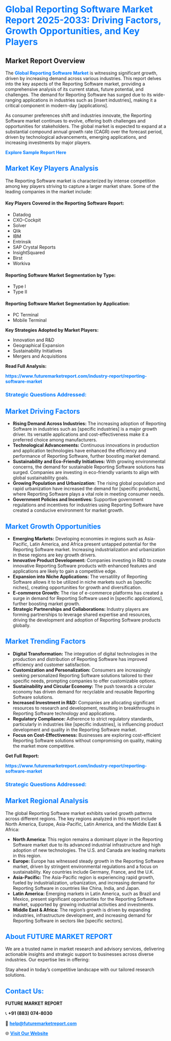 <h1 style="color: #007BFF;">Global Reporting Software Market Report 2025-2033: Driving Factors, Growth Opportunities, and Key Players</h1>

<section id="overview">
<h2>Market Report Overview</h2>
<p>The <a href="https://www.futuremarketreport.com/industry-report/reporting-software-market" style="color: #007BFF; text-decoration: none;"><strong>Global Reporting Software Market</strong></a> is witnessing significant growth, driven by increasing demand across various industries. This report delves into the key aspects of the Reporting Software market, providing a comprehensive analysis of its current status, future potential, and challenges. The demand for Reporting Software has surged due to its wide-ranging applications in industries such as [insert industries], making it a critical component in modern-day [applications].</p>
<p>As consumer preferences shift and industries innovate, the Reporting Software market continues to evolve, offering both challenges and opportunities for stakeholders. The global market is expected to expand at a substantial compound annual growth rate (CAGR) over the forecast period, driven by technological advancements, emerging applications, and increasing investments by major players.</p>
</section>

<section id="overview">
<p><a href="https://www.futuremarketreport.com/request-sample/reportId=100953" style="color: #007BFF; text-decoration: none;"><strong>Explore Sample Report Here</strong></a></p>
</section>

<section id="key-players">
<h2 style="color: #007BFF;">Market Key Players Analysis</h2>
<p>The Reporting Software market is characterized by intense competition among key players striving to capture a larger market share. Some of the leading companies in the market include:</p>
<h4>Key Players Covered in the Reporting Software Report:</h4>
<ul><li>Datadog</li><li>CXO-Cockpit</li><li>Solver</li><li>Qlik</li><li>IBM</li><li>Entrinsik</li><li>SAP Crystal Reports</li><li>InsightSquared</li><li>Birst</li><li>Workiva</li></ul>
<h4>Reporting Software Market Segmentation by Type:</h4>
<ul><li>Type I</li><li>Type II</li></ul>

<h4>Reporting Software Market Segmentation by Application:</h4>
<ul><li>PC Terminal</li><li>Mobile Terminal</li></ul>
<p><strong>Key Strategies Adopted by Market Players:</strong></p>
<ul>
<li>Innovation and R&D</li>
<li>Geographical Expansion</li>
<li>Sustainability Initiatives</li>
<li>Mergers and Acquisitions</li>
</ul>
</section>

<section>
<p><strong>Read Full Analysis: </strong></p><a href="https://www.futuremarketreport.com/industry-report/reporting-software-market" style="color: #007BFF; text-decoration: none;"><strong>https://www.futuremarketreport.com/industry-report/reporting-software-market</strong></a>
<h3 style="color: #007BFF;">Strategic Questions Addressed:</h3>
</section>

<section id="driving-factors">
<h2 style="color: #007BFF;">Market Driving Factors</h2>
<ul>
<li><strong>Rising Demand Across Industries:</strong> The increasing adoption of Reporting Software in industries such as [specific industries] is a major growth driver. Its versatile applications and cost-effectiveness make it a preferred choice among manufacturers.</li>
<li><strong>Technological Advancements:</strong> Continuous innovations in production and application technologies have enhanced the efficiency and performance of Reporting Software, further boosting market demand.</li>
<li><strong>Sustainability and Eco-Friendly Initiatives:</strong> With growing environmental concerns, the demand for sustainable Reporting Software solutions has surged. Companies are investing in eco-friendly variants to align with global sustainability goals.</li>
<li><strong>Growing Population and Urbanization:</strong> The rising global population and rapid urbanization have increased the demand for [specific products], where Reporting Software plays a vital role in meeting consumer needs.</li>
<li><strong>Government Policies and Incentives:</strong> Supportive government regulations and incentives for industries using Reporting Software have created a conducive environment for market growth.</li>
</ul>
</section>

<section id="growth-opportunities">
<h2 style="color: #007BFF;">Market Growth Opportunities</h2>
<ul>
<li><strong>Emerging Markets:</strong> Developing economies in regions such as Asia-Pacific, Latin America, and Africa present untapped potential for the Reporting Software market. Increasing industrialization and urbanization in these regions are key growth drivers.</li>
<li><strong>Innovative Product Development:</strong> Companies investing in R&D to create innovative Reporting Software products with enhanced features and applications are likely to gain a competitive edge.</li>
<li><strong>Expansion into Niche Applications:</strong> The versatility of Reporting Software allows it to be utilized in niche markets such as [specific niches], creating opportunities for growth and diversification.</li>
<li><strong>E-commerce Growth:</strong> The rise of e-commerce platforms has created a surge in demand for Reporting Software used in [specific applications], further boosting market growth.</li>
<li><strong>Strategic Partnerships and Collaborations:</strong> Industry players are forming partnerships to leverage shared expertise and resources, driving the development and adoption of Reporting Software products globally.</li>
</ul>
</section>

<section id="trending-factors">
<h2 style="color: #007BFF;">Market Trending Factors</h2>
<ul>
<li><strong>Digital Transformation:</strong> The integration of digital technologies in the production and distribution of Reporting Software has improved efficiency and customer satisfaction.</li>
<li><strong>Customization and Personalization:</strong> Consumers are increasingly seeking personalized Reporting Software solutions tailored to their specific needs, prompting companies to offer customizable options.</li>
<li><strong>Sustainability and Circular Economy:</strong> The push towards a circular economy has driven demand for recyclable and reusable Reporting Software solutions.</li>
<li><strong>Increased Investment in R&D:</strong> Companies are allocating significant resources to research and development, resulting in breakthroughs in Reporting Software technology and applications.</li>
<li><strong>Regulatory Compliance:</strong> Adherence to strict regulatory standards, particularly in industries like [specific industries], is influencing product development and quality in the Reporting Software market.</li>
<li><strong>Focus on Cost-Effectiveness:</strong> Businesses are exploring cost-efficient Reporting Software solutions without compromising on quality, making the market more competitive.</li>
</ul>
</section>

<section>
<p><strong>Get Full Report: </strong></p><a href="https://www.futuremarketreport.com/industry-report/reporting-software-market" style="color: #007BFF; text-decoration: none;"><strong>https://www.futuremarketreport.com/industry-report/reporting-software-market</strong></a>
<h3 style="color: #007BFF;">Strategic Questions Addressed:</h3>
</section>


<section id="regional-analysis">
<h2 style="color: #007BFF;">Market Regional Analysis</h2>
<p>The global Reporting Software market exhibits varied growth patterns across different regions. The key regions analyzed in this report include North America, Europe, Asia-Pacific, Latin America, and the Middle East & Africa:</p>
<ul>
<li><strong>North America:</strong> This region remains a dominant player in the Reporting Software market due to its advanced industrial infrastructure and high adoption of new technologies. The U.S. and Canada are leading markets in this region.</li>
<li><strong>Europe:</strong> Europe has witnessed steady growth in the Reporting Software market, driven by stringent environmental regulations and a focus on sustainability. Key countries include Germany, France, and the U.K.</li>
<li><strong>Asia-Pacific:</strong> The Asia-Pacific region is experiencing rapid growth, fueled by industrialization, urbanization, and increasing demand for Reporting Software in countries like China, India, and Japan.</li>
<li><strong>Latin America:</strong> Emerging markets in Latin America, such as Brazil and Mexico, present significant opportunities for the Reporting Software market, supported by growing industrial activities and investments.</li>
<li><strong>Middle East & Africa:</strong> The region’s growth is driven by expanding industries, infrastructure development, and increasing demand for Reporting Software in sectors like [specific sectors].</li>
</ul>
</section>

<footer>
<h2 style="color: #007BFF;">About FUTURE MARKET REPORT</h2>
<p>We are a trusted name in market research and advisory services, delivering actionable insights and strategic support to businesses across diverse industries. Our expertise lies in offering:</p>

<p>Stay ahead in today’s competitive landscape with our tailored research solutions.</p>

<h2 style="color: #007BFF;">Contact Us:</h2>
<p><strong>FUTURE MARKET REPORT</strong></p>
<p>📞 <strong>+91 (883) 074-8030</strong></p>
<p>📧 <strong><a href="mailto:help@futuremarketreport.com" style="color: #007BFF;">help@futuremarketreport.com</a></strong></p>
<p>🌐 <strong><a href="https://www.futuremarketreport.com/" style="color: #007BFF;">Visit Our Website</a></strong></p>
</footer>